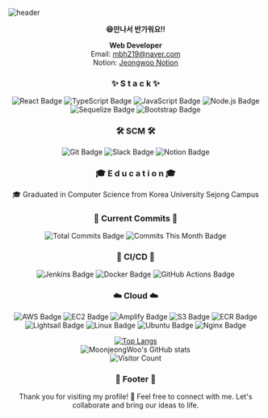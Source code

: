 <!--
**MoonjeongWoo/Moonjeongwoo** is a ✨ _special_ ✨ repository because its `README.md` (this file) appears on your GitHub profile.

Here are some ideas to get you started:

- 🔭 I’m currently working on ...
- 🌱 I’m currently learning ...
- 👯 I’m looking to collaborate on ...
- 🤔 I’m looking for help with ...
- 💬 Ask me about ...
- 📫 How to reach me: ...
- 😄 Pronouns: ...
- ⚡ Fun fact: ...
  -->

![header](https://capsule-render.vercel.app/api?type=waving&color=gradient&height=300&section=header&text=jeongWoo%20Moon😊&fontSize=90)

<div align=center>

<strong>😆만나서 반가워요!!</strong>

**Web Developer**  
Email: mbh219@naver.com  
Notion: [Jeongwoo Notion](https://www.notion.so/moonjeongwoo/JW-s-notion-4b964b567dfb4129b73ce4fcf363a3c3)

<h3> ✨ S t a c k ✨ </h3>

![React Badge](https://img.shields.io/badge/-React-61DAFB?logo=react&logoColor=white&style=for-the-badge)
![TypeScript Badge](https://img.shields.io/badge/-TypeScript-007ACC?logo=typescript&logoColor=white&style=for-the-badge)
![JavaScript Badge](https://img.shields.io/badge/-JavaScript-F7DF1E?logo=javascript&logoColor=black&style=for-the-badge)
![Node.js Badge](https://img.shields.io/badge/-Node.js-339933?logo=node.js&logoColor=white&style=for-the-badge)
![Sequelize Badge](https://img.shields.io/badge/-Sequelize-52B0E7?logo=sequelize&logoColor=white&style=for-the-badge)
![Bootstrap Badge](https://img.shields.io/badge/-Bootstrap-7952B3?logo=bootstrap&logoColor=white&style=for-the-badge)

<h3> 🛠 SCM 🛠 </h3>

![Git Badge](https://img.shields.io/badge/-Git-F05032?logo=git&logoColor=white&style=for-the-badge)
![Slack Badge](https://img.shields.io/badge/-Slack-4A154B?logo=slack&logoColor=white&style=for-the-badge)
![Notion Badge](https://img.shields.io/badge/-Notion-000000?logo=notion&logoColor=white&style=for-the-badge)

<h3> 🎓 E d u c a t i o n 🎓 </h3>

🎓 Graduated in Computer Science from Korea University Sejong Campus

<h3> 📜 Current Commits 📜 </h3>

![Total Commits Badge](https://img.shields.io/badge/Total%20Commits-500+-blue?style=for-the-badge&logo=github)
![Commits This Month Badge](https://img.shields.io/badge/Commits%20This%20Month-50-green?style=for-the-badge&logo=github)

<h3> 🔄 CI/CD 🔄 </h3>

![Jenkins Badge](https://img.shields.io/badge/-Jenkins-D24939?logo=jenkins&logoColor=white&style=for-the-badge)
![Docker Badge](https://img.shields.io/badge/-Docker-2496ED?logo=docker&logoColor=white&style=for-the-badge)
![GitHub Actions Badge](https://img.shields.io/badge/-GitHub%20Actions-2088FF?logo=github-actions&logoColor=white&style=for-the-badge)

<h3> ☁️ Cloud ☁️ </h3>

![AWS Badge](https://img.shields.io/badge/-AWS-232F3E?logo=amazon-aws&logoColor=white&style=for-the-badge)
![EC2 Badge](https://img.shields.io/badge/EC2-%23F58536.svg?&style=for-the-badge&logo=amazon-aws&logoColor=white)
![Amplify Badge](https://img.shields.io/badge/Amplify-%23FF9900.svg?&style=for-the-badge&logo=amazon-aws&logoColor=white)
![S3 Badge](https://img.shields.io/badge/S3-%23FF9900.svg?&style=for-the-badge&logo=amazon-aws&logoColor=white)
![ECR Badge](https://img.shields.io/badge/ECR-%23F58536.svg?&style=for-the-badge&logo=amazon-aws&logoColor=white)
![Lightsail Badge](https://img.shields.io/badge/Lightsail-%23FF9900.svg?&style=for-the-badge&logo=amazon-aws&logoColor=white)
![Linux Badge](https://img.shields.io/badge/-Linux-FCC624?logo=linux&logoColor=black&style=for-the-badge)
![Ubuntu Badge](https://img.shields.io/badge/-Ubuntu-E95420?logo=ubuntu&logoColor=white&style=for-the-badge)
![Nginx Badge](https://img.shields.io/badge/-Nginx-009639?logo=nginx&logoColor=white&style=for-the-badge)

[![Top Langs](https://github-readme-stats.vercel.app/api/top-langs/?username=MoonjeongWoo&layout=compact&theme=radical)](https://github.com/anuraghazra/github-readme-stats)
<br>
![MoonjeongWoo's GitHub stats](https://github-readme-stats.vercel.app/api?username=MoonjeongWoo&show_icons=true&theme=radical)
<br>
![Visitor Count](https://profile-counter.glitch.me/MoonjeongWoo/count.svg)


<div align=center>

<h3> 📝 Footer 📝 </h3>
Thank you for visiting my profile! 🌼  
Feel free to connect with me. Let's collaborate and bring our ideas to life.  

</div>


